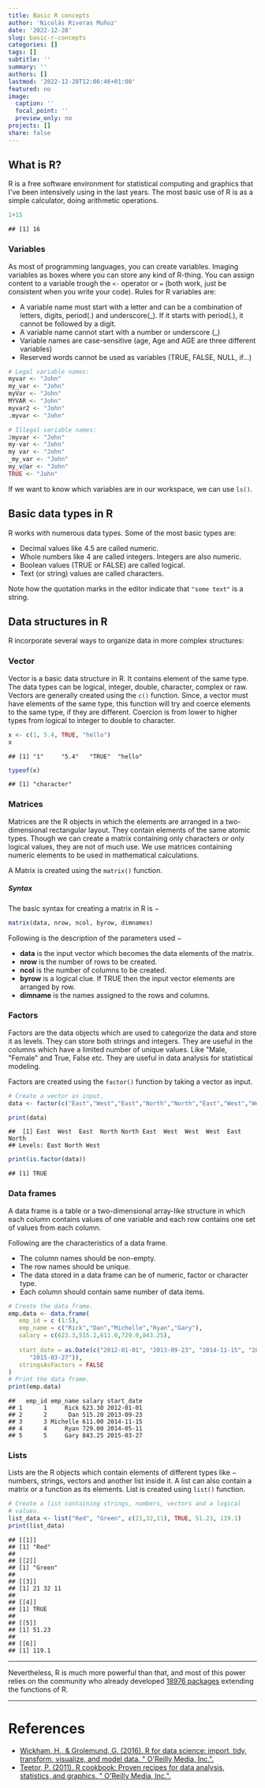 ```yaml
---
title: Basic R concepts
author: 'Nicolás Riveras Muñoz'
date: '2022-12-28'
slug: basic-r-concepts
categories: []
tags: []
subtitle: ''
summary: ''
authors: []
lastmod: '2022-12-28T12:06:46+01:00'
featured: no
image:
  caption: ''
  focal_point: ''
  preview_only: no
projects: []
share: false
---
```


## What is R?

R is a free software environment for statistical computing and graphics that I've been intensively using in the last years. The most basic use of R is as a simple calculator, doing arithmetic operations.


```r
1+15
```

```
## [1] 16
```
### Variables

As most of programming languages, you can create variables. Imaging variables as boxes where you can store any kind of R-thing. You can assign content to a variable trough the `<-` operator or `=` (both work, just be consistent when you write your code).
Rules for R variables are:

+   A variable name must start with a letter and can be a combination of letters, digits, period(.)
and underscore(_). If it starts with period(.), it cannot be followed by a digit.
+   A variable name cannot start with a number or underscore (_)
+   Variable names are case-sensitive (age, Age and AGE are three different variables)
+   Reserved words cannot be used as variables (TRUE, FALSE, NULL, if...)



```r
# Legal variable names:
myvar <- "John"
my_var <- "John"
myVar <- "John"
MYVAR <- "John"
myvar2 <- "John"
.myvar <- "John"

# Illegal variable names:
2myvar <- "John"
my-var <- "John"
my var <- "John"
_my_var <- "John"
my_v@ar <- "John"
TRUE <- "John"
```

If we want to know which variables are in our workspace, we can use `ls()`.

## Basic data types in R

R works with numerous data types. Some of the most basic types are:

+   Decimal values like 4.5 are called numeric.
+   Whole numbers like 4 are called integers. Integers are also numeric.
+   Boolean values (TRUE or FALSE) are called logical.
+   Text (or string) values are called characters.

Note how the quotation marks in the editor indicate that `"some text"` is a string.

## Data structures in R

R incorporate several ways to organize data in more complex structures:

### Vector

Vector is a basic data structure in R. It contains element of the same type. The data types can be logical, integer, double, character, complex or raw.
Vectors are generally created using the `c()` function.
Since, a vector must have elements of the same type, this function will try and coerce elements to the same type, if they are different.
Coercion is from lower to higher types from logical to integer to double to character.


```r
x <- c(1, 5.4, TRUE, "hello")
x
```

```
## [1] "1"     "5.4"   "TRUE"  "hello"
```

```r
typeof(x)
```

```
## [1] "character"
```

### Matrices

Matrices are the R objects in which the elements are arranged in a two-dimensional rectangular layout. They contain elements of the same atomic types. Though we can create a matrix containing only characters or only logical values, they are not of much use. We use matrices containing numeric elements to be used in mathematical calculations.

A Matrix is created using the `matrix()` function.

##### Syntax
The basic syntax for creating a matrix in R is −


```r
matrix(data, nrow, ncol, byrow, dimnames)
```
Following is the description of the parameters used −

+   **data** is the input vector which becomes the data elements of the matrix.
+   **nrow** is the number of rows to be created.
+   **ncol** is the number of columns to be created.
+   **byrow** is a logical clue. If TRUE then the input vector elements are arranged by row.
+   **dimname** is the names assigned to the rows and columns.

### Factors

Factors are the data objects which are used to categorize the data and store it as levels. They can store both strings and integers. They are useful in the columns which have a limited number of unique values. Like "Male, "Female" and True, False etc. They are useful in data analysis for statistical modeling.

Factors are created using the `factor()` function by taking a vector as input.


```r
# Create a vector as input.
data <- factor(c("East","West","East","North","North","East","West","West","West","East","North"))

print(data)
```

```
##  [1] East  West  East  North North East  West  West  West  East  North
## Levels: East North West
```

```r
print(is.factor(data))
```

```
## [1] TRUE
```

### Data frames

A data frame is a table or a two-dimensional array-like structure in which each column contains values of one variable and each row contains one set of values from each column.

Following are the characteristics of a data frame.

+   The column names should be non-empty.
+   The row names should be unique.
+   The data stored in a data frame can be of numeric, factor or character type.
+   Each column should contain same number of data items.


```r
# Create the data frame.
emp.data <- data.frame(
   emp_id = c (1:5), 
   emp_name = c("Rick","Dan","Michelle","Ryan","Gary"),
   salary = c(623.3,515.2,611.0,729.0,843.25), 
   
   start_date = as.Date(c("2012-01-01", "2013-09-23", "2014-11-15", "2014-05-11",
      "2015-03-27")),
   stringsAsFactors = FALSE
)
# Print the data frame.			
print(emp.data) 
```

```
##   emp_id emp_name salary start_date
## 1      1     Rick 623.30 2012-01-01
## 2      2      Dan 515.20 2013-09-23
## 3      3 Michelle 611.00 2014-11-15
## 4      4     Ryan 729.00 2014-05-11
## 5      5     Gary 843.25 2015-03-27
```

### Lists

Lists are the R objects which contain elements of different types like − numbers, strings, vectors and another list inside it. A list can also contain a matrix or a function as its elements. List is created using `list()` function.


```r
# Create a list containing strings, numbers, vectors and a logical
# values.
list_data <- list("Red", "Green", c(21,32,11), TRUE, 51.23, 119.1)
print(list_data)
```

```
## [[1]]
## [1] "Red"
## 
## [[2]]
## [1] "Green"
## 
## [[3]]
## [1] 21 32 11
## 
## [[4]]
## [1] TRUE
## 
## [[5]]
## [1] 51.23
## 
## [[6]]
## [1] 119.1
```
---

Nevertheless, R is much more powerful than that, and most of this power relies on the community who already developed [18976 packages](https://cran.r-project.org/web/packages/available_packages_by_name.html) extending the functions of R.

---

# References

+   [Wickham, H., & Grolemund, G. (2016). R for data science: import, tidy, transform, visualize, and model data. " O'Reilly Media, Inc.".](https://r4ds.hadley.nz/)
+   [Teetor, P. (2011). R cookbook: Proven recipes for data analysis, statistics, and graphics. " O'Reilly Media, Inc.".](https://rc2e.com/)
